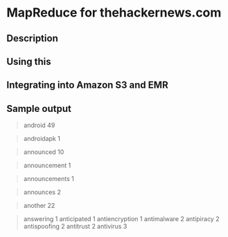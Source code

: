 # MapReduce for thehackernews.com

## Description

## Using this

## Integrating into Amazon S3 and EMR

## Sample output


> android	49

> androidapk	1

> announced	10

> announcement	1

> announcements	1

> announces	2

> another	22

> answering	1
> anticipated	1
> antiencryption	1
> antimalware	2
> antipiracy	2
> antispoofing	2
> antitrust	2
> antivirus	3
